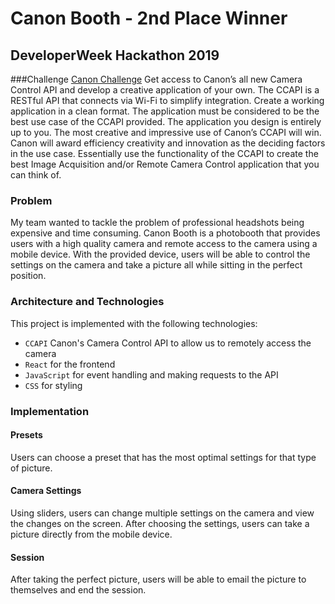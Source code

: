 # Canon Booth - 2nd Place Winner
## DeveloperWeek Hackathon 2019
<!-- ![Screenshot]() -->

###Challenge
[Canon Challenge](http://accelerate.im/challenges/247)
Get access to Canon’s all new Camera Control API and develop a creative application of your own. The CCAPI is a RESTful API that connects via Wi-Fi to simplify integration. Create a working application in a clean format. The application must be considered to be the best use case of the CCAPI provided. The application you design is entirely up to you. The most creative and impressive use of Canon’s CCAPI will win. Canon will award efficiency creativity and innovation as the deciding factors in the use case. Essentially use the functionality of the CCAPI to create the best Image Acquisition and/or Remote Camera Control application that you can think of.

### Problem
My team wanted to tackle the problem of professional headshots being expensive and time consuming. Canon Booth is a photobooth that provides users with a high quality camera and remote access to the camera using a mobile device. With the provided device, users will be able to control the settings on the camera and take a picture all while sitting in the perfect position. 

### Architecture and Technologies

This project is implemented with the following technologies:

- `CCAPI` Canon's Camera Control API to allow us to remotely access the camera
- `React` for the frontend 
- `JavaScript` for event handling and making requests to the API
- `CSS` for styling

### Implementation

####  Presets
Users can choose a preset that has the most optimal settings for that type of picture. 
<!-- ![Screenshot]() -->

#### Camera Settings
Using sliders, users can change multiple settings on the camera and view the changes on the screen. After choosing the settings, users can take a picture directly from the mobile device.
<!-- ![Screenshot]() -->

#### Session 
After taking the perfect picture, users will be able to email the picture to themselves and end the session.
<!-- ![Screenshot]() -->

